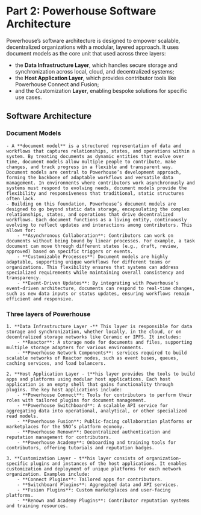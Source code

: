 # Part 2: Powerhouse Software Architecture

Powerhouse’s software architecture is designed to empower scalable, decentralized organizations with a modular, layered approach. It uses document models as the core unit that used across three layers: 
- the **Data Infrastructure Layer**, which handles secure storage and synchronization across local, cloud, and decentralized systems; 
- the **Host Application Layer**, which provides contributor tools like Powerhouse Connect and Fusion; 
- and the Customization **Layer**, enabling bespoke solutions for specific use cases. 

## Software Architecture

### Document Models
    - A **document model** is a structured representation of data and workflows that captures relationships, states, and operations within a system. By treating documents as dynamic entities that evolve over time, document models allow multiple people to contribute, make changes, and track progress in a flexible and transparent way. Document models are central to Powerhouse’s development approach, forming the backbone of adaptable workflows and versatile data management. In environments where contributors work asynchronously and systems must respond to evolving needs, document models provide the flexibility and responsiveness that traditional, static structures often lack.
    - Building on this foundation, Powerhouse’s document models are designed to go beyond static data storage, encapsulating the complex relationships, states, and operations that drive decentralized workflows. Each document functions as a living entity, continuously evolving to reflect updates and interactions among contributors. This allows for:
        - **Asynchronous Collaboration**: Contributors can work on documents without being bound by linear processes. For example, a task document can move through different states (e.g., draft, review, approved) based on specific triggers or events.
        - **Customizable Processes**: Document models are highly adaptable, supporting unique workflows for different teams or organizations. This flexibility ensures that systems can address specialized requirements while maintaining overall consistency and transparency.
        - **Event-Driven Updates**: By integrating with Powerhouse’s event-driven architecture, documents can respond to real-time changes, such as new data inputs or status updates, ensuring workflows remain efficient and responsive.

### Three layers of Powerhouse
    1. **Data Infrastructure Layer -** This layer is responsible for data storage and synchronization, whether locally, in the cloud, or on decentralized storage networks like Ceramic or IPFS. It includes: 	
        - **Reactor**: A storage node for documents and files, supporting multiple storage adapters for various environments.
        - **Powerhouse Network Components**: services required to build scalable networks of Reactor nodes, such as event buses, queues, caching services, and load balancers.

    2. **Host Application Layer - t**his layer provides the tools to build apps and platforms using modular host applications. Each host application is an empty shell that gains functionality through plugins. The key host applications include: 
        - **Powerhouse Connect**: Tools for contributors to perform their roles with tailored plugins for document management.
        - **Powerhouse Switchboard**: A scalable API service for aggregating data into operational, analytical, or other specialized read models.
        - **Powerhouse Fusion**: Public-facing collaboration platforms or marketplaces for the SNO’s platform economy.
        - **Powerhouse Renown**: Decentralized authentication and reputation management for contributors.
        - **Powerhouse Academy**: Onboarding and training tools for contributors, offering tutorials and reputation badges.

    3. **Customization Layer - t**his layer consists of organization-specific plugins and instances of the host applications. It enables customization and deployment of unique platforms for each network organization. Examples include: 
        - **Connect Plugins**: Tailored apps for contributors.
        - **Switchboard Plugins**: Aggregated data and API services.
        - **Fusion Plugins**: Custom marketplaces and user-facing platforms.
        - **Renown and Academy Plugins**: Contributor reputation systems and training resources.
